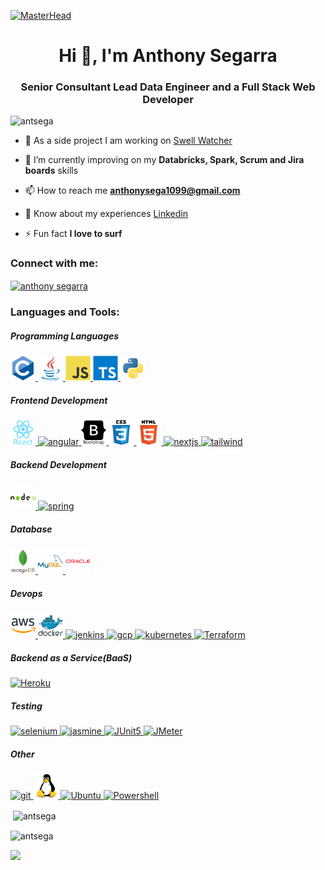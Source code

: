 [![MasterHead](https://media1.giphy.com/media/qgQUggAC3Pfv687qPC/200.webp?cid=ecf05e47whxsvvlinzd4ztnj3jph06rdqhu53qjwlgftmpp7&rid=200.webp&ct=g)](https://Antsega)

<h1 align="center">Hi 👋, I'm Anthony Segarra</h1>
<h3 align="center">Senior Consultant Lead Data Engineer and a Full Stack Web Developer</h3>

<p align="left"> <img src="https://komarev.com/ghpvc/?username=antsega&label=Profile%20views&color=0e75b6&style=flat" alt="antsega" /> </p>

- 🔭 As a side project I am working on [Swell Watcher](https://swellwatcher.net)

- 🌱 I’m currently improving on my **Databricks, Spark, Scrum and Jira boards** skills

- 📫 How to reach me **anthonysega1099@gmail.com**

- 📄 Know about my experiences [Linkedin](https://www.linkedin.com/in/anthony-segarra-ba710112a?trk=people-guest_people_search-card)

- ⚡ Fun fact **I love to surf**

<h3 align="left">Connect with me:</h3>
<p align="left">
<a href="https://linkedin.com/in/anthony segarra" target="blank"><img align="center" src="https://www.linkedin.com/in/anthony-segarra-ba710112a/?profileId=ACoAAB-x-W8Bd6JlczYmDZpbjgGgXB6iIoX6NGk" alt="anthony segarra" height="30" width="40" /></a>
</p>

<h3 align="left">Languages and Tools:</h3>
<p align="left"> 
 
<h5>Programming Languages</h5>
<a href="https://www.cprogramming.com/" target="_blank" rel="noreferrer"> <img src="https://raw.githubusercontent.com/devicons/devicon/master/icons/c/c-original.svg" alt="c" width="40" height="40"/> </a> 
<a href="https://www.java.com" target="_blank" rel="noreferrer"> <img src="https://raw.githubusercontent.com/devicons/devicon/master/icons/java/java-original.svg" alt="java" width="40" height="40"/> </a> 
<a href="https://developer.mozilla.org/en-US/docs/Web/JavaScript" target="_blank" rel="noreferrer"> <img src="https://raw.githubusercontent.com/devicons/devicon/master/icons/javascript/javascript-original.svg" alt="javascript" width="40" height="40"/> </a>
<a href="https://www.typescriptlang.org/" target="_blank" rel="noreferrer"> <img src="https://raw.githubusercontent.com/devicons/devicon/master/icons/typescript/typescript-original.svg" alt="typescript" width="40" height="40"/> </a> 
<a href="https://www.python.org" target="_blank" rel="noreferrer"> <img src="https://raw.githubusercontent.com/devicons/devicon/master/icons/python/python-original.svg" alt="python" width="40" height="40"/> </a> 

<h5>Frontend Development</h5>
<a href="https://reactjs.org/" target="_blank" rel="noreferrer"> <img src="https://raw.githubusercontent.com/devicons/devicon/master/icons/react/react-original-wordmark.svg" alt="react" width="40" height="40"/> </a> 
<a href="https://angular.io" target="_blank" rel="noreferrer"> <img src="https://angular.io/assets/images/logos/angular/angular.svg" alt="angular" width="40" height="40"/> </a> 
<a href="https://getbootstrap.com" target="_blank" rel="noreferrer"><img src="https://raw.githubusercontent.com/devicons/devicon/master/icons/bootstrap/bootstrap-plain-wordmark.svg" alt="bootstrap" width="40" height="40"/> </a> 
<a href="https://www.w3schools.com/css/" target="_blank" rel="noreferrer"> <img src="https://raw.githubusercontent.com/devicons/devicon/master/icons/css3/css3-original-wordmark.svg" alt="css3" width="40" height="40"/> </a> 
<a href="https://www.w3.org/html/" target="_blank" rel="noreferrer"> <img src="https://raw.githubusercontent.com/devicons/devicon/master/icons/html5/html5-original-wordmark.svg" alt="html5" width="40" height="40"/> </a> 
<a href="https://nextjs.org/" target="_blank" rel="noreferrer"> <img src="https://cdn.worldvectorlogo.com/logos/nextjs-2.svg" alt="nextjs" width="40" height="40"/> </a> 
<a href="https://tailwindcss.com/" target="_blank" rel="noreferrer"> <img src="https://upload.wikimedia.org/wikipedia/commons/thumb/d/d5/Tailwind_CSS_Logo.svg/1024px-Tailwind_CSS_Logo.svg.png" alt="tailwind" width="40" height="40"/> </a> 

<h5>Backend Development</h5>
<a href="https://nodejs.org" target="_blank" rel="noreferrer"> <img src="https://raw.githubusercontent.com/devicons/devicon/master/icons/nodejs/nodejs-original-wordmark.svg" alt="nodejs" width="40" height="40"/> </a> 
<a href="https://spring.io/" target="_blank" rel="noreferrer"> <img src="https://www.vectorlogo.zone/logos/springio/springio-icon.svg" alt="spring" width="40" height="40"/> </a> 

<h5>Database</h5>
<a href="https://www.mongodb.com/" target="_blank" rel="noreferrer"> <img src="https://raw.githubusercontent.com/devicons/devicon/master/icons/mongodb/mongodb-original-wordmark.svg" alt="mongodb" width="40" height="40"/> </a> 
<a href="https://www.mysql.com/" target="_blank" rel="noreferrer"> <img src="https://raw.githubusercontent.com/devicons/devicon/master/icons/mysql/mysql-original-wordmark.svg" alt="mysql" width="40" height="40"/> </a> 
<a href="https://www.oracle.com/" target="_blank" rel="noreferrer"> <img src="https://raw.githubusercontent.com/devicons/devicon/master/icons/oracle/oracle-original.svg" alt="oracle" width="40" height="40"/> </a> 

<h5>Devops</h5>
<a href="https://aws.amazon.com" target="_blank" rel="noreferrer"> <img src="https://raw.githubusercontent.com/devicons/devicon/master/icons/amazonwebservices/amazonwebservices-original-wordmark.svg" alt="aws" width="40" height="40"/> </a>
<a href="https://www.docker.com/" target="_blank" rel="noreferrer"> <img src="https://raw.githubusercontent.com/devicons/devicon/master/icons/docker/docker-original-wordmark.svg" alt="docker" width="40" height="40"/> </a> 
<a href="https://www.jenkins.io" target="_blank" rel="noreferrer"> <img src="https://www.vectorlogo.zone/logos/jenkins/jenkins-icon.svg" alt="jenkins" width="40" height="40"/> </a> 
<a href="https://cloud.google.com" target="_blank" rel="noreferrer"> <img src="https://www.vectorlogo.zone/logos/google_cloud/google_cloud-icon.svg" alt="gcp" width="40" height="40"/> </a> 
<a href="https://kubernetes.io" target="_blank" rel="noreferrer"> <img src="https://www.vectorlogo.zone/logos/kubernetes/kubernetes-icon.svg" alt="kubernetes" width="40" height="40"/> </a> 
<a href="https://www.terraform.io/" target="_blank" rel="noreferrer"> <img src="https://www.svgrepo.com/show/376353/terraform.svg" alt="Terraform" width="40" height="40"/> </a> 

<h5>Backend as a Service(BaaS)</h5>
<a href="https://heroku.com" target="_blank" rel="noreferrer"> <img src="https://cdn.iconscout.com/icon/free/png-256/heroku-2752161-2284978.png" alt="Heroku" width="40" height="40"/> </a>

<h5>Testing</h5>
<a href="https://www.selenium.dev" target="_blank" rel="noreferrer"> <img src="https://raw.githubusercontent.com/detain/svg-logos/780f25886640cef088af994181646db2f6b1a3f8/svg/selenium-logo.svg" alt="selenium" width="40" height="40"/> </a> 
<a href="https://jasmine.github.io/" target="_blank" rel="noreferrer"> <img src="https://www.vectorlogo.zone/logos/jasmine/jasmine-icon.svg" alt="jasmine" width="40" height="40"/> </a> 
<a href="https://junit.org/junit5/" target="_blank" rel="noreferrer"> <img src="https://junit.org/junit5/assets/img/junit5-logo.png" alt="JUnit5" width="40" height="40"/> </a> 
<a href="https://jmeter.apache.org/" target="_blank" rel="noreferrer"> <img src="https://upload.wikimedia.org/wikipedia/commons/7/7e/Apache_Feather_Logo.svg" alt="JMeter" width="40" height="40"/> </a> 

<h5>Other</h5>
<a href="https://git-scm.com/" target="_blank" rel="noreferrer"> <img src="https://www.vectorlogo.zone/logos/git-scm/git-scm-icon.svg" alt="git" width="40" height="40"/> </a> 
 <a href="https://www.linux.org/" target="_blank" rel="noreferrer"> <img src="https://raw.githubusercontent.com/devicons/devicon/master/icons/linux/linux-original.svg" alt="linux" width="40" height="40"/> </a> 
 <a href="https://ubuntu.com/" target="_blank" rel="noreferrer"> <img src="https://upload.wikimedia.org/wikipedia/commons/thumb/9/9e/UbuntuCoF.svg/512px-UbuntuCoF.svg.png?20120210072525" alt="Ubuntu" width="40" height="40"/> </a>
 <a href="https://learn.microsoft.com/en-us/powershell/" target="_blank" rel="noreferrer"> <img src="https://upload.wikimedia.org/wikipedia/commons/2/2f/PowerShell_5.0_icon.png?20151222103910" alt="Powershell" width="40" height="40"/> </a> 
</p>
<p>&nbsp;<img align="center" src="https://github-readme-stats.vercel.app/api?username=antsega&show_icons=true&locale=en" alt="antsega" /></p>

<p><img align="center" src="https://github-readme-streak-stats.herokuapp.com/?user=antsega&" alt="antsega" /></p>

![](https://github-readme-stats.vercel.app/api/top-langs/?username=Antsega&theme=default&hide_border=false&include_all_commits=false&count_private=false&layout=compact)


